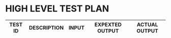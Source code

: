 # HIGH LEVEL TEST PLAN
| TEST ID | DESCRIPTION | INPUT | EXPEXTED OUTPUT | ACTUAL OUTPUT |
| -- | -- | -- | -- | -- |




